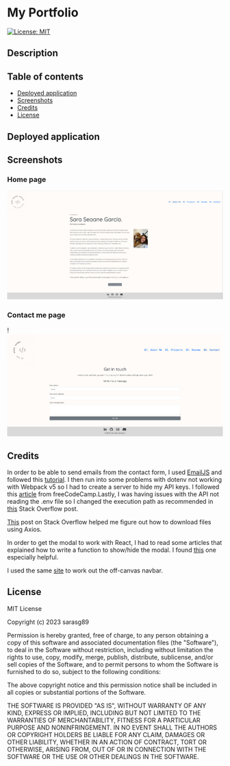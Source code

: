 # My Portfolio

[![License: MIT](https://img.shields.io/badge/License-MIT-yellow.svg)](https://opensource.org/licenses/MIT)

## Description

## Table of contents

- [Deployed application](#deployed-application)
- [Screenshots](#screenshots)
- [Credits](#credits)
- [License](#license)

## Deployed application

## Screenshots

### Home page

![screenshot of the home page](./client/src/images/screenshot-home.png)

### Contact me page

!![screenshot of the contact form](./client/src/images/screenshot-contact.png)

## Credits

In order to be able to send emails from the contact form, I used [EmailJS](https://www.emailjs.com/) and followed this [tutorial](https://www.youtube.com/watch?v=bMq2riFCF90&t=8s&ab_channel=ChaooCharles). I then run into some problems with dotenv not working with Webpack v5 so I had to create a server to hide my API keys. I followed this [article](https://www.freecodecamp.org/news/how-to-create-a-react-app-with-a-node-backend-the-complete-guide/) from freeCodeCamp.Lastly, I was having issues with the API not reading the .env file so I changed the execution path as recommended in [this](https://stackoverflow.com/questions/42335016/dotenv-file-is-not-loading-environment-variables) Stack Overflow post.

[This](https://stackoverflow.com/questions/41938718/how-to-download-files-using-axios) post on Stack Overflow helped me figure out how to download files using Axios.

In order to get the modal to work with React, I had to read some articles that explained how to write a function to show/hide the modal. I found [this](https://react-bootstrap.github.io/components/modal/) one especially helpful.

I used the same [site](https://react-bootstrap.github.io/components/offcanvas/) to work out the off-canvas navbar.

## License

MIT License

Copyright (c) 2023 sarasg89

Permission is hereby granted, free of charge, to any person obtaining a copy of this software and associated documentation files (the "Software"), to deal in the Software without restriction, including without limitation the rights to use, copy, modify, merge, publish, distribute, sublicense, and/or sell copies of the Software, and to permit persons to whom the Software is furnished to do so, subject to the following conditions:

The above copyright notice and this permission notice shall be included in all copies or substantial portions of the Software.

THE SOFTWARE IS PROVIDED "AS IS", WITHOUT WARRANTY OF ANY KIND, EXPRESS OR IMPLIED, INCLUDING BUT NOT LIMITED TO THE WARRANTIES OF MERCHANTABILITY, FITNESS FOR A PARTICULAR PURPOSE AND NONINFRINGEMENT. IN NO EVENT SHALL THE AUTHORS OR COPYRIGHT HOLDERS BE LIABLE FOR ANY CLAIM, DAMAGES OR OTHER LIABILITY, WHETHER IN AN ACTION OF CONTRACT, TORT OR OTHERWISE, ARISING FROM, OUT OF OR IN CONNECTION WITH THE SOFTWARE OR THE USE OR OTHER DEALINGS IN THE SOFTWARE.
